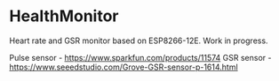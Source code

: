 # HealthMonitor
Heart rate and GSR monitor based on ESP8266-12E.
Work in progress.

Pulse sensor - https://www.sparkfun.com/products/11574
GSR sensor - https://www.seeedstudio.com/Grove-GSR-sensor-p-1614.html
